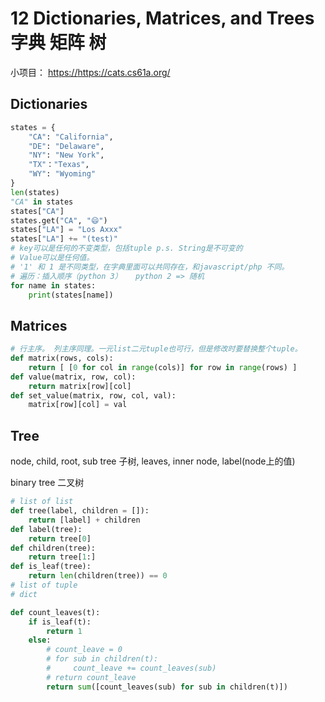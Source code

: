 # 12 Dictionaries, Matrices, and Trees 字典 矩阵 树

小项目：
[https://](https://cats.cs61a.org/)https://cats.cs61a.org/

## Dictionaries
```python
states = {
    "CA": "California",
    "DE": "Delaware",
    "NY": "New York",
    "TX"："Texas",
    "WY": "Wyoming"
}
len(states)
"CA" in states
states["CA"]
states.get("CA", "😄")
states["LA"] = "Los Axxx"
states["LA"] += "(test)"
# key可以是任何的不变类型，包括tuple p.s. String是不可变的
# Value可以是任何值。
# '1' 和 1 是不同类型，在字典里面可以共同存在，和javascript/php 不同。
# 遍历：插入顺序（python 3）   python 2 => 随机
for name in states:
    print(states[name])
```

## Matrices
```python
# 行主序。 列主序同理。一元list二元tuple也可行，但是修改时要替换整个tuple。
def matrix(rows, cols):
    return [ [0 for col in range(cols)] for row in range(rows) ]
def value(matrix, row, col):
    return matrix[row][col]
def set_value(matrix, row, col, val):
    matrix[row][col] = val
```

## Tree
node, child, root, sub tree 子树, leaves, inner node, label(node上的值)

binary tree 二叉树

```python
# list of list
def tree(label, children = []):
    return [label] + children
def label(tree):
    return tree[0]
def children(tree):
    return tree[1:]
def is_leaf(tree):
    return len(children(tree)) == 0
# list of tuple
# dict

def count_leaves(t):
    if is_leaf(t):
        return 1
    else:
        # count_leave = 0
        # for sub in children(t):
        #     count_leave += count_leaves(sub)
        # return count_leave
        return sum([count_leaves(sub) for sub in children(t)])
```